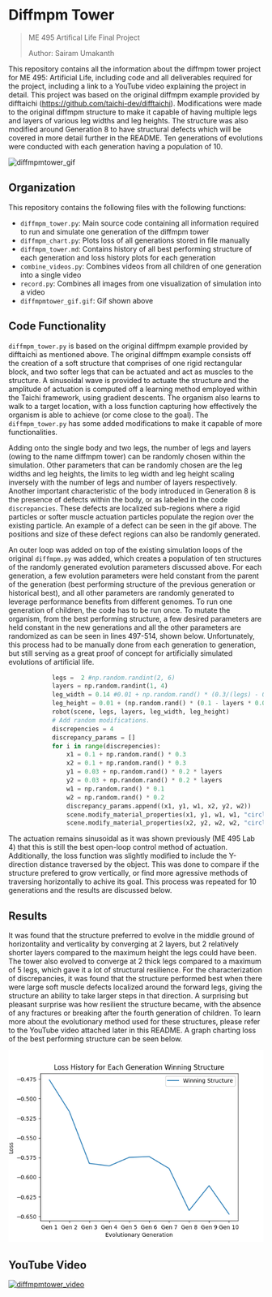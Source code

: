 # Diffmpm Tower
> ME 495 Artifical Life Final Project
>
> Author: Sairam Umakanth

This repository contains all the information about the diffmpm tower project for ME 495: Artificial Life, including code and all deliverables required for the project, including a link to a YouTube video explaining the project in detail. This project was based on the original diffmpm example provided by difftaichi (https://github.com/taichi-dev/difftaichi). Modifications were made to the original diffmpm structure to make it capable of having multiple legs and layers of various leg widths and leg heights. The structure was also modified around Generation 8 to have structural defects which will be covered in more detail further in the README. Ten generations of evolutions were conducted with each generation having a population of 10. 

![diffmpmtower_gif](diffmpmtower_gif.gif)

## Organization

This repository contains the following files with the following functions:

- `diffmpm_tower.py`: Main source code containing all information required to run and simulate one generation of the diffmpm tower
- `diffmpm_chart.py`: Plots loss of all generations stored in file manually
- `diffmpm_tower.md`: Contains history of all best performing structure of each generation and loss history plots for each generation
- `combine_videos.py`: Combines videos from all children of one generation into a single video
- `record.py`: Combines all images from one visualization of simulation into a video
- `diffmpmtower_gif.gif`: Gif shown above

## Code Functionality

`diffmpm_tower.py` is based on the original diffmpm example provided by difftaichi as mentioned above. The original diffmpm example consists off the creation of a soft structure that comprises of one rigid rectangular block, and two softer legs that can be actuated and act as muscles to the structure. A sinusoidal wave is provided to actuate the structure and the amplitude of actuation is computed off a learning method employed within the Taichi framework, using gradient descents. The organism also learns to walk to a target location, with a loss function capturing how effectively the organism is able to achieve (or come close to the goal). The `diffmpm_tower.py` has some added modifications to make it capable of more functionalities.

Adding onto the single body and two legs, the number of legs and layers (owing to the name diffmpm tower) can be randomly chosen within the simulation. Other parameters that can be randomly chosen are the leg widths and leg heights, the limits to leg width and leg height scaling inversely with the number of legs and number of layers respectively. Another important characteristic of the body introduced in Generation 8 is the presence of defects within the body, or as labeled in the code `discrepancies`. These defects are localized sub-regions where a rigid particles or softer muscle actuation particles populate the region over the existing particle. An example of a defect can be seen in the gif above. The positions and size of these defect regions can also be randomly generated.

An outer loop was added on top of the existing simulation loops of the original `diffmpm.py` was added, which creates a population of ten structures of the randomly generated evolution parameters discussed above. For each generation, a few evolution parameters were held constant from the parent of the generation (best performing structure of the previous generation or historical best), and all other parameters are randomly generated to leverage performance benefits from different genomes. To run one generation of children, the code has to be run once. To mutate the organism, from the best performing structure, a few desired parameters are held constant in the new generations and all the other parameters are randomized as can be seen in lines 497-514, shown below. Unfortunately, this process had to be manually done from each generation to generation, but still serving as a great proof of concept for artificially simulated evolutions of artificial life.  

```python
            legs =  2 #np.random.randint(2, 6)
            layers = np.random.randint(1, 4)
            leg_width = 0.14 #0.01 + np.random.rand() * (0.3/(legs) - 0.01)
            leg_height = 0.01 + (np.random.rand() * (0.1 - layers * 0.01))
            robot(scene, legs, layers, leg_width, leg_height)
            # Add random modifications.
            discrepencies = 4
            discrepancy_params = []
            for i in range(discrepencies):
                x1 = 0.1 + np.random.rand() * 0.3
                x2 = 0.1 + np.random.rand() * 0.3
                y1 = 0.03 + np.random.rand() * 0.2 * layers
                y2 = 0.03 + np.random.rand() * 0.2 * layers
                w1 = np.random.rand() * 0.1
                w2 = np.random.rand() * 0.2
                discrepancy_params.append((x1, y1, w1, x2, y2, w2))
                scene.modify_material_properties(x1, y1, w1, w1, "circle", -1)
                scene.modify_material_properties(x2, y2, w2, w2, "circle", 3)
```

The actuation remains sinusoidal as it was shown previously (ME 495 Lab 4) that this is still the best open-loop control method of actuation. Additionally, the loss function was slightly modified to include the Y-direction distance traversed by the object. This was done to compare if the structure prefered to grow vertically, or find more agressive methods of traversing horizontally to achive its goal. This process was repeated for 10 generations and the results are discussed below. 

## Results

It was found that the structure preferred to evolve in the middle ground of horizontality and verticality by converging at 2 layers, but 2 relatively shorter layers compared to the maximum height the legs could have been. The tower also evolved to converge at 2 thick legs compared to a maximum of 5 legs, which gave it a lot of structural resilience. For the characterization of discrepancies, it was found that the structure performed best when there were large soft muscle defects localized around the forward legs, giving the structure an ability to take larger steps in that direction. A surprising but pleasant surprise was how resilient the structure became, with the absence of any fractures or breaking after the fourth generation of children. To learn more about the evolutionary method used for these structures, please refer to the YouTube video attached later in this README. A graph charting loss of the best performing structure can be seen below. 

![diffmpmtower_plot](images/final_plot.png)

## YouTube Video

[![diffmpmtower_video](https://img.youtube.com/vi/ei0TkFdqHJA/0.jpg)](https://www.youtube.com/watch?v=ei0TkFdqHJA)



